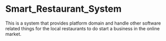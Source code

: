 # Smart_Restaurant_System
This is a system that provides platform domain and handle other software related things for the local restaurants to do start a business in the online market.
